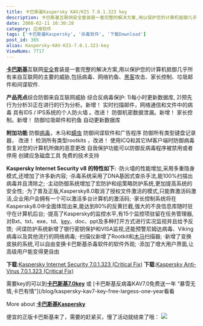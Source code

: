 ```yaml
---
title: 卡巴斯基Kaspersky KAV/KIS 7.0.1.323 key
description: 卡巴斯基互联网安全套装是一套完整的解决方案,用以保护您的计算机抵御几乎所有来自互联网的主要的威胁,包括病毒、网络钓鱼、黑客攻击、家长控制、垃圾邮件和间谍软件.产品亮点综合防御来自互联网威胁综合反病毒保护:1)每小时更新数据库,2)预先行为分析3)正在进行的行为分析。新增！实时扫描邮件，网络通信和文件中的病毒
date: 2008-02-11 10:30:28
category: 应用软件
tags: ['卡巴斯基Kaspersky', '杀毒软件', '下载Download']
post_id: 365
alias: Kaspersky-KAV-KIS-7.0.1.323-key
ViewNums: 7717
---
```


[**卡巴斯基**](/tags/%E5%8D%A1%E5%B7%B4%E6%96%AF%E5%9F%BAKaspersky)互联网[安全](/tags/%E5%AE%89%E5%85%A8)套装是一套完整的解决方案,用以保护您的计算机抵御几乎所有来自互联网的主要的威胁,包括病毒、网络钓鱼、[黑客](http://www.15897.com/)攻击、家长控制、垃圾邮件和间谍软件.

**产品亮点**综合防御来自互联网威胁
综合反病毒保护: 1)每小时更新数据库, 2)预先行为分析3)正在进行的行为分析。新增！
实时扫描邮件，网络通信和文件中的病毒
具有IDS / IPS系统的个人防火墙 。改进！
防御机密数据泄漏。新增！
家长控制。新增！
防御垃圾邮件和钓鱼
自动更新数据库

**附加功能**
防御[病毒](/tags/%E7%97%85%E6%AF%92Virus)，木马和[蠕虫](/tags/Worm)
防御间谍软件和广告程序
防御所有类型键盘记录器， 改进！
检测所有类型rootkits ，改进！
使用ICQ和其它IM客户端时防御病毒
恢复对您的计算机所做的恶意更改
自我保护功能可以防御反病毒程序被禁用或者停用
创建应急磁盘工具
免费的技术支持

**Kaspersky Internet Security v8 的特性如下:**
·防火墙的性能增加,采用多重隐身模式,还增加了许多新内容;
·杀毒系统采用了DNA基因式查杀手法,能100%扫描出病毒并且清除之;
·主动防御系统增加了宏防护和组策略防护系统,更加提高系统的安全性;
·为了普及正版,Kaspersky8.0取消了授权文件激活的模式,只能靠激活码激活,企业用户会拥有一个可以激活多台计算机的激活码;
·家长控制系统将在Kaspersky8.0中全面体现出来,能达到80%的反黄拦截,强大的不良信息库随时驻守在计算机后台;
·提高了Kaspersky的监控水平,有15个监控项驻留在任务管理器,对Bxt、txt、exe、td、[key](/tags/Key)、doc、ppt及多种打开方式进行实况监视并且给予反馈;
·间谍防护系统新增了银行密钥保护和VISA监视,还能预警尼姆达病毒、Viking病毒以及其他流行的网络病毒;
·扫描仪新增了Rootkit和[木马](/tags/%E6%9C%A8%E9%A9%AC)扫描器;
·新增了变换皮肤的系统,可以自由变换卡巴斯基杀毒软件的软件外观;
·添加了增大用户界面,让高级用户能变得更自由

**下载:**[Kaspersky Internet Security 7.0.1.323 (Critical Fix)](http://downloads1.kaspersky-labs.com/devbuilds/7.0.1.323%20nct/KIS/English/2008_01_30_18_38/kis7.0.1.323en.exe)
**下载:**[Kaspersky Anti-Virus 7.0.1.323 (Critical Fix)](http://downloads1.kaspersky-labs.com/devbuilds/7.0.1.323%20nct/KAV/English/2008_01_30_18_38/kav7.0.1.323en.exe)

需要key的可以到[**卡巴斯基7.0key**](/blog/201html "卡巴斯基70key") 或 [卡巴斯基反病毒KAV7.0免费送一年 “暴雪无情,卡巴有情”](/blog/kaspersky-kav7-key-free-largess-one-year看看

More about [**卡巴斯基Kaspersky**](/tags/%E5%8D%A1%E5%B7%B4%E6%96%AF%E5%9F%BAKaspersky "卡巴斯基Kaspersky")

便宜的正版卡巴斯基来了，需要的赶紧买，慢了活动就结束了哦：
[![](http://file.chanet.com.cn/image.cgi?a=73348&d=99391&u=&e=)](http://count.chanet.com.cn/click.cgi?a=73348&d=99391&u=&e=)

